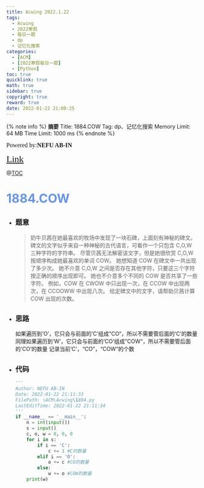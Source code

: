 ```yaml
---
title: Acwing 2022.1.22
tags:
  - Acwing
  - 2022寒假
  - 每日一题
  - dp
  - 记忆化搜索
categories:
  - [ACM]
  - [2022寒假每日一题]
  - [Python]
toc: true
quicklink: true
math: true
sidebar: true
copyright: true
reward: true
date: 2022-01-22 21:08:25
---
```



{% note info %}
**摘要**
Title: 1884.COW
Tag: dp、记忆化搜索
Memory Limit: 64 MB
Time Limit: 1000 ms
{% endnote %}
<!-- more -->

<font size=3 face=楷体>Powered by:**NEFU AB-IN**</font>

<font color=#FFA500 size=5 face=楷体>[Link](https://www.acwing.com/problem/content/description/1886/)</font>

@[TOC](文章目录)

# <font color=#6495ED size=6>1884.COW</font>

* ## <font size=4 face=粗体>题意</font>

  >奶牛贝茜在她最喜欢的牧场中发现了一块石碑，上面刻有神秘的碑文。
  >碑文的文字似乎来自一种神秘的古代语言，可看作一个只包含 C,O,W 三种字符的字符串。
  >尽管贝茜无法解密该文字，但是她很欣赏 C,O,W 按顺序构成她最喜欢的单词 COW。
  >她想知道 COW 在碑文中一共出现了多少次。
  >她不介意 C,O,W 之间是否存在其他字符，只要这三个字符按正确的顺序出现即可。
  >她也不介意多个不同的 COW 是否共享了一些字符。
  >例如，COW 在 CWOW 中只出现一次，在 CCOW 中出现两次，在 CCOOWW 中出现八次。
  >给定碑文中的文字，请帮助贝茜计算 COW 出现的次数。

* ## <font size=4 face=粗体>思路</font>

  如果遍历到‘O’，它只会与前面的‘C’组成”CO“，所以不需要管后面的‘C’的数量
  同理如果遍历到‘W’，它只会与前面的‘CO’组成”COW“，所以不需要管后面的‘CO’的数量
  记录当前‘C’，“CO”，“COW”的个数

* ## <font size=4 face=粗体>代码</font>

  ```python
  '''
  Author: NEFU AB-IN
  Date: 2022-01-22 21:11:33
  FilePath: \ACM\Acwing\1884.py
  LastEditTime: 2022-01-22 21:11:34
  '''
  if __name__ == '__main__':
      n = int(input())
      s = input()
      c, o, w = 0, 0, 0
      for i in s:
          if i == 'C':
              c += 1 #C的数量
          elif i == 'O':
              o += c #CO的数量
          else:
              w += o #COW的数量
      print(w)
  ```